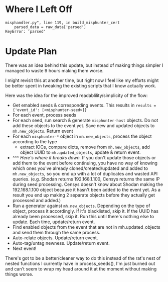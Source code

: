 # Where I Left Off

```
misphandler.py", line 119, in build_misphunter_cert
    parsed_data = raw_data['parsed']
KeyError: 'parsed'
```

# Update Plan

There was an idea behind this update, but instead of making things simpler I managed
to waste 9 hours making them worse.

I might revisit this at another time, but right now I feel like my efforts might
be better spent in tweaking the existing scripts that I know actually work.

Here was the idea for the improved readablility/simplicity of the flow:

- Get emabled seeds & corresponding events. This results in `results = {'event_id': [<misphunter-seed>]}`
- For each event, process seeds
- For each seed, run search & generate `misphunter-host` objects. Do not add these objects to the event yet. 
    Save new and updated objects to `mh.new_objects`. Return event
- For each `misphunter-*` object in `mh.new_objects`, process the object according to the type 
    - extract IOCs, compare dicts, remove from `mh.new_objects`, add object UUID to 
    `mh.updated_objects`, update & return event.
- ^^^ *Here's where it breaks down.* If you don't update those objects or add them to the event before continuing,
    you have no way of knowing which ones you've already cloned/created/updated and added to `mh.new_objects`,
    so you end up with a lot of duplicates and wasted API queries. (e.g. Shodan returns 192.168.1.100, Censys returns
    the same IP during seed processing. Censys doesn't know about Shodan making the 192.168.1.100 object because it
    hasn't been added to the event yet. As a result you end up making 2 separate objects before they actually get
    processed and added.)
- Run a generator against `mh.new_objects`. Depending on the type of object, process it accordingly.
    If it's blacklisted, skip it. If the UUID has already been processed, skip it. Run this until there's
    nothing else to update. Each time, update/return event.
- Find enabled objects from the event that are not in mh.updated_objects and send them through the same process.
- Auto-relate objects. Update/return event.
- Auto-tag/untag newness. Update/return event.
- Next event!

There's got to be a better/cleaner way to do this instead of the rat's nest of nested functions I currently
have in process_seeds(), I'm just burned out and can't seem to wrap my head around it at the moment without 
making things worse.